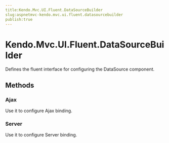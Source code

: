 ```yaml
---
title:Kendo.Mvc.UI.Fluent.DataSourceBuilder
slug:aspnetmvc-kendo.mvc.ui.fluent.datasourcebuilder
publish:true
---
```


# Kendo.Mvc.UI.Fluent.DataSourceBuilder

Defines the fluent interface for configuring the DataSource component.

## Methods

### Ajax
Use it to configure Ajax binding.

### Server
Use it to configure Server binding.